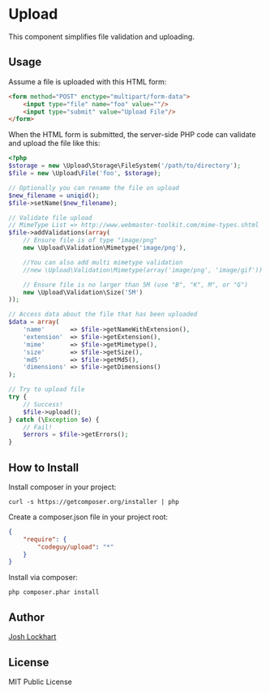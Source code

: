 # Upload

This component simplifies file validation and uploading.

## Usage

Assume a file is uploaded with this HTML form:

```html
<form method="POST" enctype="multipart/form-data">
    <input type="file" name="foo" value=""/>
    <input type="submit" value="Upload File"/>
</form>
```

When the HTML form is submitted, the server-side PHP code can validate and upload the file like this:

```php
<?php
$storage = new \Upload\Storage\FileSystem('/path/to/directory');
$file = new \Upload\File('foo', $storage);

// Optionally you can rename the file on upload
$new_filename = uniqid();
$file->setName($new_filename);

// Validate file upload
// MimeType List => http://www.webmaster-toolkit.com/mime-types.shtml
$file->addValidations(array(
    // Ensure file is of type "image/png"
    new \Upload\Validation\Mimetype('image/png'),

    //You can also add multi mimetype validation
    //new \Upload\Validation\Mimetype(array('image/png', 'image/gif'))

    // Ensure file is no larger than 5M (use "B", "K", M", or "G")
    new \Upload\Validation\Size('5M')
));

// Access data about the file that has been uploaded
$data = array(
    'name'       => $file->getNameWithExtension(),
    'extension'  => $file->getExtension(),
    'mime'       => $file->getMimetype(),
    'size'       => $file->getSize(),
    'md5'        => $file->getMd5(),
    'dimensions' => $file->getDimensions()
);

// Try to upload file
try {
    // Success!
    $file->upload();
} catch (\Exception $e) {
    // Fail!
    $errors = $file->getErrors();
}
```

## How to Install

Install composer in your project:

```
curl -s https://getcomposer.org/installer | php
```

Create a composer.json file in your project root:
```json
{
    "require": {
        "codeguy/upload": "*"
    }
}
```
Install via composer:
```
php composer.phar install
```
## Author

[Josh Lockhart](https://github.com/codeguy)

## License

MIT Public License

